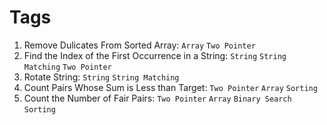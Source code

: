 # Tags
1. Remove Dulicates From Sorted Array: `Array` `Two Pointer`
2. Find the Index of the First Occurrence in a String: `String` `String Matching` `Two Pointer`
3. Rotate String: `String` `String Matching`
4. Count Pairs Whose Sum is Less than Target: `Two Pointer` `Array` `Sorting`
5. Count the Number of Fair Pairs: `Two Pointer` `Array` `Binary Search` `Sorting`